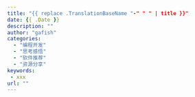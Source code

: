 ```yaml
---
title: "{{ replace .TranslationBaseName "-" " " | title }}"
date: {{ .Date }}
description: ""
author: "gafish"
categories:
  - "编程开发"
  - "思考感悟"
  - "软件推荐"
  - "资源分享"
keywords:
 - xxx
url: ""
---
```

